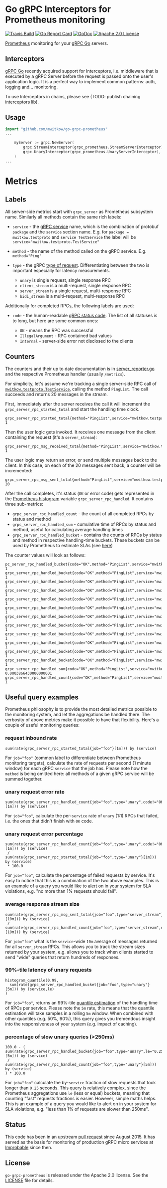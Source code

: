 # Go gRPC Interceptors for Prometheus monitoring 

[![Travis Build](https://travis-ci.org/mwitkow/go-flagz.svg)](https://travis-ci.org/mwitkow/go-grpc-prometheus)
[![Go Report Card](http://goreportcard.com/badge/mwitkow/go-flagz)](http://goreportcard.com/report/mwitkow/go-grpc-prometheus)
[![GoDoc](http://img.shields.io/badge/GoDoc-Reference-blue.svg)](https://godoc.org/github.com/mwitkow/go-grpc-prometheus)
[![Apache 2.0 License](https://img.shields.io/badge/License-Apache%202.0-blue.svg)](LICENSE)

[Prometheus](https://prometheus.io/) monitoring for your [gRPC Go](https://github.com/grpc/grpc-go) servers.

## Interceptors

[gRPC Go](https://github.com/grpc/grpc-go) recently acquired support for Interceptors, i.e. middleware that is executed
by a gRPC Server before the request is passed onto the user's application logic. It is a perfect way to implement
common patterns: auth, logging and... monitoring.

To use Interceptors in chains, please see (TODO: publish chaining interceptors lib).

## Usage

```go
import "github.com/mwitkow/go-grpc-prometheus"
...

    myServer := grpc.NewServer(
        grpc.StreamInterceptor(grpc_prometheus.StreamServerInterceptor),
        grpc.UnaryInterceptor(grpc_prometheus.UnaryServerInterceptor),
    )
...
```

# Metrics


## Labels

All server-side metrics start with `grpc_server` as Prometheus subsystem name. Similarly all methods
contain the same rich labels:
  
  * `service` - the [gRPC service](http://www.grpc.io/docs/#defining-a-service) name, which is the combination of protobuf `package` and
    the `service` section name. E.g. for `package = mwitkow.testproto` and 
     `service TestService` the label will be `service="mwitkow.testproto.TestService"`
  * `method` - the name of the method called on the gRPC service. E.g.  
    `method="Ping"`
  * `type` - the gRPC [type of request](http://www.grpc.io/docs/guides/concepts.html#rpc-life-cycle). 
    Differentiating between the two is important especially for latency measurements.

     - `unary` is single request, single response RPC
     - `client_stream` is a multi-request, single response RPC
     - `server_stream` is a single request, multi-response RPC
     - `bidi_stream` is a multi-request, multi-response RPC
    

Additionally for completed RPCs, the following labels are used:

  * `code` - the human-readable [gRPC status code](https://github.com/grpc/grpc-go/blob/master/codes/codes.go).
    The list of all statuses is to long, but here are some common ones:
      
      - `OK` - means the RPC was successful
      - `IllegalArgument` - RPC contained bad values
      - `Internal` - server-side error not disclosed to the clients
      
## Counters

The counters and their up to date documentation is in [server_reporter.go](server_reporter.go) and
the respective Prometheus handler (usually `/metrics`). 

For simplicity, let's assume we're tracking a single server-side RPC call of [`mwitkow.testproto.TestService`](examples/testproto/test.proto),
calling the method `PingList`. The call succeeds and returns 20 messages in the stream.

First, immediately after the server receives the call it will increment the
`grpc_server_rpc_started_total` and start the handling time clock. 

```jsoniq
grpc_server_rpc_started_total{method="PingList",service="mwitkow.testproto.TestService",type="server_stream"} 1
```

Then the user logic gets invoked. It receives one message from the client containing the request 
(it's a `server_stream`):

```jsoniq
grpc_server_rpc_msg_received_total{method="PingList",service="mwitkow.testproto.TestService",type="server_stream"} 1
```

The user logic may return an error, or send multiple messages back to the client. In this case, on 
each of the 20 messages sent back, a counter will be incremented:

```jsoniq
grpc_server_rpc_msg_sent_total{method="PingList",service="mwitkow.testproto.TestService",type="server_stream"} 20
```

After the call completes, it's status (`OK` or error code) gets represented in the [Prometheus histogram](https://prometheus.io/docs/concepts/metric_types/#histogram)
variable `grpc_server_rpc_handled`. It contains three sub-metrics:

 * `grpc_server_rpc_handled_count` - the count of all completed RPCs by status and method 
 * `grpc_server_rpc_handled_sum` - cumulative time of RPCs by status and method, useful for 
   calculating average handling times
 * `grpc_server_rpc_handled_bucket` - contains the counts of RPCs by status and method in respective
   handling-time buckets. These buckets can be used by Prometheus to estimate SLAs (see [here](https://prometheus.io/docs/practices/histograms/))

The counter values will look as follows:

```jsoniq
pc_server_rpc_handled_bucket{code="OK",method="PingList",service="mwitkow.testproto.TestService",type="server_stream",le="0.005"} 1
grpc_server_rpc_handled_bucket{code="OK",method="PingList",service="mwitkow.testproto.TestService",type="server_stream",le="0.01"} 1
grpc_server_rpc_handled_bucket{code="OK",method="PingList",service="mwitkow.testproto.TestService",type="server_stream",le="0.025"} 1
grpc_server_rpc_handled_bucket{code="OK",method="PingList",service="mwitkow.testproto.TestService",type="server_stream",le="0.05"} 1
grpc_server_rpc_handled_bucket{code="OK",method="PingList",service="mwitkow.testproto.TestService",type="server_stream",le="0.1"} 1
grpc_server_rpc_handled_bucket{code="OK",method="PingList",service="mwitkow.testproto.TestService",type="server_stream",le="0.25"} 1
grpc_server_rpc_handled_bucket{code="OK",method="PingList",service="mwitkow.testproto.TestService",type="server_stream",le="0.5"} 1
grpc_server_rpc_handled_bucket{code="OK",method="PingList",service="mwitkow.testproto.TestService",type="server_stream",le="1"} 1
grpc_server_rpc_handled_bucket{code="OK",method="PingList",service="mwitkow.testproto.TestService",type="server_stream",le="2.5"} 1
grpc_server_rpc_handled_bucket{code="OK",method="PingList",service="mwitkow.testproto.TestService",type="server_stream",le="5"} 1
grpc_server_rpc_handled_bucket{code="OK",method="PingList",service="mwitkow.testproto.TestService",type="server_stream",le="10"} 1
grpc_server_rpc_handled_bucket{code="OK",method="PingList",service="mwitkow.testproto.TestService",type="server_stream",le="+Inf"} 1
grpc_server_rpc_handled_sum{code="OK",method="PingList",service="mwitkow.testproto.TestService",type="server_stream"} 0.0003866430000000001
grpc_server_rpc_handled_count{code="OK",method="PingList",service="mwitkow.testproto.TestService",type="server_stream"} 1
```


## Useful query examples

Prometheus philosophy is to provide the most detailed metrics possible to the monitoring system, and
let the aggregations be handled there. The verbosity of above metrics make it possible to have that
flexibility. Here's a couple of useful monitoring queries:


### request inbound rate
```jsoniq
sum(rate(grpc_server_rpc_started_total{job="foo"}[1m])) by (service)
```
For `job="foo"` (common label to differentiate between Prometheus monitoring targets), calculate the
rate of requests per second (1 minute window) for each gRPC `service` that the job has. Please note
how the `method` is being omitted here: all methods of a given gRPC service will be summed together.

### unary request error rate
```jsoniq
sum(rate(grpc_server_rpc_handled_count{job="foo",type="unary",code!="OK"}[1m])) by (service)
```
For `job="foo"`, calculate the per-`service` rate of `unary` (1:1) RPCs that failed, i.e. the 
ones that didn't finish with `OK` code.

### unary request error percentage
```jsoniq
sum(rate(grpc_server_rpc_handled_count{job="foo",type="unary",code!="OK"}[1m])) by (service)
 / 
sum(rate(grpc_server_rpc_started_total{job="foo",type="unary"}[1m])) by (service)
 * 100.0
```
For `job="foo"`, calculate the percentage of failed requests by service. It's easy to notice that
this is a combination of the two above examples. This is an example of a query you would like to
[alert on](https://prometheus.io/docs/alerting/rules/) in your system for SLA violations, e.g.
"no more than 1% requests should fail".

### average response stream size
```jsoniq
sum(rate(grpc_server_rpc_msg_sent_total{job="foo",type="server_stream"}[10m])) by (service)
 /
sum(rate(grpc_server_rpc_handled_count{job="foo",type="server_stream",code="OK"}[10m])) by (service)
```
For `job="foo"` what is the `service`-wide `10m` average of messages returned for all `server_stream` 
RPCs. This allows you to track the stream sizes returned by your system, e.g. allows you
to track when clients started to send "wide" queries that return hundreds of responses.

### 99%-tile latency of unary requests
```jsoniq
histogram_quantile(0.99, 
  sum(rate(grpc_server_rpc_handled_bucket{job="foo",type="unary"}[5m])) by (service,le)
)
```
For `job="foo"`, returns an 99%-tile [quantile estimation](https://prometheus.io/docs/practices/histograms/#quantiles)
of the handling time of RPCs per service. Please note the `5m` rate, this means that the quantile
estimation will take samples in a rolling `5m` window. When combined with other quantiles
(e.g. 50%, 90%), this query gives you tremendous insight into the responsiveness of your system 
(e.g. impact of caching).

### percentage of slow unary queries (>250ms)
```jsoniq
100.0 - (
sum(rate(grpc_server_rpc_handled_bucket{job="foo",type="unary",le="0.25"}[5m])) by (service)
 / 
sum(rate(grpc_server_rpc_handled_count{job="foo",type="unary"}[5m])) by (service)
) * 100.0
```
For `job="foo"` calculate the by-`service` fraction of slow requests that took longer than `0.25` 
seconds. This query is relatively complex, since the Prometheus aggregations use `le` (less or equal)
buckets, meaning that counting "fast" requests fractions is easier. However, simple maths helps.
This is an example of a query you would like to alert on in your system for SLA violations, 
e.g. "less than 1% of requests are slower than 250ms".


## Status

This code has been in an upstream [pull request](https://github.com/grpc/grpc-go/pull/299) since August 2015. It has 
served as the basis for monitoring of production gRPC micro services at [Improbable](https://improbable.io) since then.

## License

`go-grpc-prometheus` is released under the Apache 2.0 license. See the [LICENSE](LICENSE) file for details.
